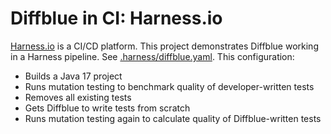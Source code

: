 # Diffblue in CI: Harness.io

[Harness.io](https://www.harness.io) is a CI/CD platform. This project demonstrates Diffblue working in a Harness pipeline.
See [.harness/diffblue.yaml](.harness/diffblue.yaml). This configuration:

- Builds a Java 17 project
- Runs mutation testing to benchmark quality of developer-written tests
- Removes all existing tests
- Gets Diffblue to write tests from scratch
- Runs mutation testing again to calculate quality of Diffblue-written tests
